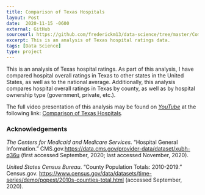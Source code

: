 ```yaml
---
title: Comparison of Texas Hospitals
layout: Post
date:  2020-11-15 -0600
external: GitHub
sourceurl: https://github.com/frederickm13/data-science/tree/master/ComparisonTexasHospitals
excerpt: This is an analysis of Texas hospital ratings data.
tags: [Data Science]
type: project
---
```


This is an analysis of Texas hospital ratings. As part of this analysis, I have compared hospital overall ratings in Texas to other states in the United States, as well as to the national average. Additionally, this analysis compares hospital overall ratings in Texas by county, as well as by hospital ownership type (government, private, etc.). 

The full video presentation of this analysis may be found on *[YouTube](https://www.youtube.com/)* at the following link: [Comparison of Texas Hospitals](https://youtu.be/sTrOT47-jAg).

### Acknowledgements
*The Centers for Medicaid and Medicare Services*. “Hospital General Information.” CMS.gov.https://data.cms.gov/provider-data/dataset/xubh-q36u (first accessed September, 2020; last accessed November, 2020).

*United States Census Bureau*. “County Population Totals: 2010-2019.” Census.gov. https://www.census.gov/data/datasets/time-series/demo/popest/2010s-counties-total.html (accessed September, 2020). 
